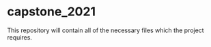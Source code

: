 # capstone_2021
This repository will contain all of the necessary files which the project requires.
